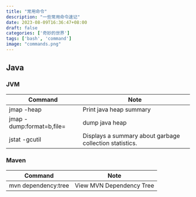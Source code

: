 ```yaml
---
title: "常用命令"
description: "一些常用命令速记"
date: 2023-08-09T16:36:47+08:00
draft: false
categories: ['奇妙的世界']
tags: ['bash', 'command']
image: "commands.png"
---
```


## Java

### JVM

| Command | Note |
|---------|------|
| jmap -heap | Print java heap summary |
| jmap -dump:format=b,file=<outfile> | dump java heap |
| jstat -gcutil | Displays a summary about garbage collection statistics. |


### Maven

| Command | Note |
|---------|------|
| mvn dependency:tree | View MVN Dependency Tree |

